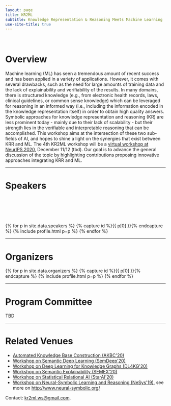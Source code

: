 ```yaml
---
layout: page
title: KR2ML
subtitle: Knowledge Representation & Reasoning Meets Machine Learning
use-site-title: true
---
```


<br />
<div class="sharethis-inline-share-buttons"></div>

# Overview

Machine learning (ML) has seen a tremendous amount of recent success and has been applied in a variety of applications. However, it comes with several drawbacks, such as the need for large amounts of training data and the lack of explainability and verifiability of the results. In many domains, there is structured knowledge (e.g., from electronic health records, laws, clinical guidelines, or common sense knowledge) which can be leveraged for reasoning in an informed way (i.e., including the information encoded in the knowledge representation itself) in order to obtain high quality answers. Symbolic approaches for knowledge representation and reasoning (KR) are less prominent today - mainly due to their lack of scalability - but their strength lies in the verifiable and interpretable reasoning that can be accomplished. This workshop aims at the intersection of these two sub-fields of AI, and hopes to shine a light on the synergies that exist between KRR and ML. The 4th KR2ML workshop will be a [virtual workshop at NeurIPS 2020](https://nips.cc/Conferences/2020/Schedule?showEvent=16122), December 11/12 (tbd). Our goal is to advance the general discussion of the topic by highlighting contributions proposing innovative approaches integrating KRR and ML.

<!--

# Program

The focus of KR2ML is to initiate and continue discussions and collaborations between researchers from the two umbrella areas- KRR and ML. To encourage this interaction, the program features several invited talks of experienced researchers about challenges in the field as well as successful work in the area. A special key challenge session invites open discussion of major problems and opportunities. Some of the problems will be further highlighted in a discussion panel of prominent experts, which will also give attendees the opportunity to contribute. Finally, poster sessions throughout the day will provide room for presenting and discussing ongoing works and exploring possible collaborations; they will bestarted by one-minute spotlight talks highlighting the posters. We hope to attract many participants and will use a plenary format for the talks.
-->

<hr>

# Speakers
<meta name="thumbnail" content="./img/neurips-logo-new.jpg" />

<div class="container" style="margin-top: 100px;">
  <div class="row">
  {% for p in site.data.speakers %}
  {% capture id %}{{ p[0] }}{% endcapture %}
  {% include profile.html p=p %}
  {% endfor %}
  </div>
</div>

<!--
# Important Dates 

{% include dates.md %} 
-->

<hr>

# Organizers

<!-- prettier-ignore -->
<div class="container">
  <div class="row">
    {% for p in site.data.organizers %}
    {% capture id %}{{ p[0] }}{% endcapture %}
    {% include profile.html p=p %}
    {% endfor %}
  </div>
</div>

<hr>

# Program Committee
TBD

<hr>

# Related Venues

- [Automated Knowledge Base Construction (AKBC'20)](http://www.akbc.ws/2020/)
- [Workshop on Semantic Deep Learning (SemDeep'20)](http://www.dfki.de/~declerck/semdeep-6/)
- [Workshop on Deep Learning for Knowledge Graphs (DL4KG'20)](https://alammehwish.github.io/dl4kg_eswc_2020/)
- [Workshop on Semantic Explainability (SEMEX'20)](http://www.semantic-explainability.com/)
- [Workshop on Statistical Relational AI (StarAI'20)](http://www.starai.org/2020/)
- [Workshop on Neural-Symbolic Learning and Reasoning (NeSys'19)](https://sites.google.com/view/nesy2019/home), see more on <http://www.neural-symbolic.org/>


Contact: <kr2ml.ws@gmail.com>.
